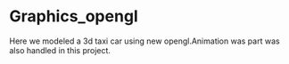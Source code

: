 # Graphics_opengl
Here we modeled a 3d taxi car using new opengl.Animation was part was also handled in this project.
